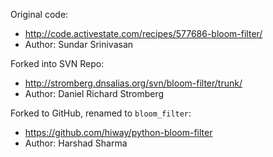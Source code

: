 Original code:

 - http://code.activestate.com/recipes/577686-bloom-filter/
 - Author: Sundar Srinivasan

Forked into SVN Repo:

 - http://stromberg.dnsalias.org/svn/bloom-filter/trunk/
 - Author: Daniel Richard Stromberg

Forked to GitHub, renamed to `bloom_filter`:

 - https://github.com/hiway/python-bloom-filter
 - Author: Harshad Sharma
